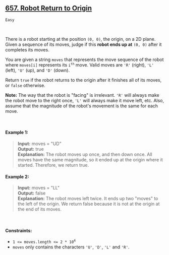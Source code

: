 ## [657. Robot Return to Origin](https://leetcode.com/problems/robot-return-to-origin/)

<code>Easy</code>

<br>

There is a robot starting at the position <code>(0, 0)</code>, the origin, on a 2D plane. Given a sequence of its moves, judge if this __robot ends up at__ <code>(0, 0)</code> after it completes its moves.

You are given a string <code>moves</code> that represents the move sequence of the robot where <code>moves[i]</code> represents its <code>i<sup>th</sup></code> move. Valid moves are <code>'R'</code> (right), <code>'L'</code> (left), <code>'U'</code> (up), and <code>'D'</code> (down).

Return <code>true</code> if the robot returns to the origin after it finishes all of its moves, or <code>false</code> otherwise.

__Note:__ The way that the robot is "facing" is irrelevant. <code>'R'</code> will always make the robot move to the right once, <code>'L'</code> will always make it move left, etc. Also, assume that the magnitude of the robot's movement is the same for each move.

<br>

#### Example 1:

> __Input:__ moves = "UD"  
> __Output:__ true  
> __Explanation:__ The robot moves up once, and then down once. All moves have the same magnitude, so it ended up at the origin where it started. Therefore, we return true.  

#### Example 2:

> __Input:__ moves = "LL"  
> __Output:__ false  
> __Explanation:__ The robot moves left twice. It ends up two "moves" to the left of the origin. We return false because it is not at the origin at the end of its moves.  

<br>

#### Constraints:

- <code>1 <= moves.length <= 2 * 10<sup>4</sup></code>
- <code>moves</code> only contains the characters <code>'U'</code>, <code>'D'</code>, <code>'L'</code> and <code>'R'</code>.
